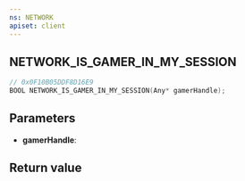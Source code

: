 ```yaml
---
ns: NETWORK
apiset: client
---
```

## NETWORK_IS_GAMER_IN_MY_SESSION

```c
// 0x0F10B05DDF8D16E9
BOOL NETWORK_IS_GAMER_IN_MY_SESSION(Any* gamerHandle);
```


## Parameters
* **gamerHandle**:

## Return value